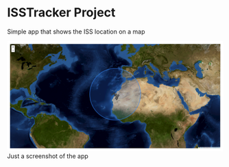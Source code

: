 # ISSTracker Project

Simple app that shows the ISS location on a map


<img src="img/Screenshot-ISSTracker.png" alt="Screenshot-ISSTracker">
<figcaption>Just a screenshot of the app</figcaption>